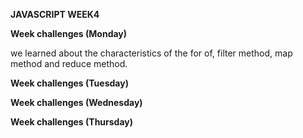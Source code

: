 **JAVASCRIPT WEEK4**

**Week challenges (Monday)**

we learned about the characteristics of the for of, filter method, map method and reduce method.

**Week challenges (Tuesday)**

**Week challenges (Wednesday)**

**Week challenges (Thursday)**

